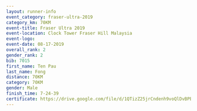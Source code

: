 ```yaml
---
layout: runner-info 
event_category: fraser-ultra-2019 
category_km: 70KM 
event-title: Fraser Ultra 2019 
event-location: Clock Tower Fraser Hill Malaysia 
event-logo: 
event-date: 08-17-2019 
overall_rank: 2
gender_rank: 2
bib: 7015
first_name: Ten Pau
last_name: Fong
distance: 70KM
category: 70KM
gender: Male
finish_time: 7-24-39
certificate: https://drive.google.com/file/d/1QTizZ25jrCndenh9voQlDvBPBd2sYm2v/view?usp=sharing
---
```

